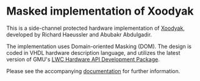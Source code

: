 # Masked implementation of Xoodyak
This is a side-channel protected hardware implementation of [Xoodyak](https://csrc.nist.gov/CSRC/media/Projects/lightweight-cryptography/documents/finalist-round/updated-spec-doc/xoodyak-spec-final.pdf), developed by Richard Haeussler and Abubakr Abdulgadir.

The implementation uses Domain-oriented Masking (DOM).
The design is coded in VHDL hardware description language, and utilizes the latest version of GMU's [LWC Hardware API Development Package](https://github.com/GMUCERG/LWC).

Please see the accompanying [documentation](./docs/documentation.pdf) for further information.

